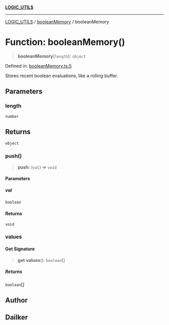 [**LOGIC_UTILS**](../../README.md)

***

[LOGIC_UTILS](../../README.md) / [booleanMemory](../README.md) / booleanMemory

# Function: booleanMemory()

> **booleanMemory**(`length`): `object`

Defined in: [booleanMemory.ts:5](https://github.com/dailker/everyutil/blob/d12555c550c1d59295f536d15822ff0e97aceecb/src/logic/booleanMemory.ts#L5)

Stores recent boolean evaluations, like a rolling buffer.

## Parameters

### length

`number`

## Returns

`object`

### push()

> **push**: (`val`) => `void`

#### Parameters

##### val

`boolean`

#### Returns

`void`

### values

#### Get Signature

> **get** **values**(): `boolean`[]

##### Returns

`boolean`[]

## Author

## Dailker
